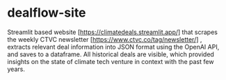 # dealflow-site
Streamlit based website [https://climatedeals.streamlit.app/] that scrapes the weekly CTVC newsletter [https://www.ctvc.co/tag/newsletter/] , extracts relevant deal information into JSON format using the OpenAI API, and saves to a dataframe. All historical deals are visible, which provided insights on the state of climate tech venture in context with the past few years.
